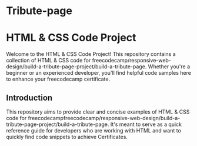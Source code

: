 # Tribute-page
# HTML & CSS Code Project

Welcome to the HTML & CSS Code Project! This repository contains a collection of HTML & CSS code for freecodecamp/responsive-web-design/build-a-tribute-page-project/build-a-tribute-page. 
Whether you're a beginner or an experienced developer, you'll find helpful code samples here to enhance your freecodecamp certificate.

## Introduction

This repository aims to provide clear and concise examples of HTML & CSS code for freecodecampfreecodecamp/responsive-web-design/build-a-tribute-page-project/build-a-tribute-page.
It's meant to serve as a quick reference guide for developers who are working with HTML and want to quickly find code snippets to achieve Certificates.



